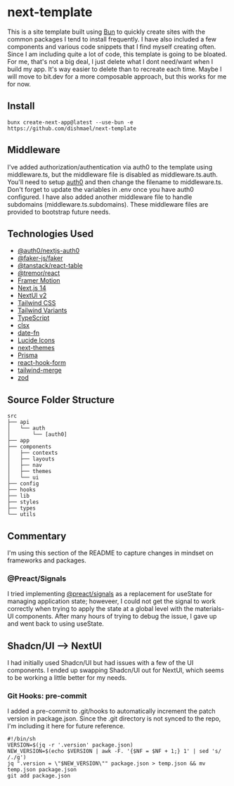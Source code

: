 # next-template
This is a site template built using [Bun](https://bun.sh) to quickly create sites with the common packages I tend to install frequently. I have also included a few components and various code snippets that I find myself creating often. Since I am including quite a lot of code, this template is going to be bloated. For me, that's not a big deal, I just delete what I dont need/want when I build my app. It's way easier to delete than to recreate each time. Maybe I will move to bit.dev for a more composable approach, but this works for me for now.

## Install

```
bunx create-next-app@latest --use-bun -e https://github.com/dishmael/next-template
```

## Middleware

I've added authorization/authentication via auth0 to the template using middleware.ts, but the middleware file is disabled as middleware.ts.auth. You'll need to setup [auth0](https://github.com/auth0/nextjs-auth0) and then change the filename to middleware.ts. Don't forget to update the variables in .env once you have auth0 configured. I have also added another middleware file to handle subdomains (middleware.ts.subdomains). These middleware files are provided to bootstrap future needs.

## Technologies Used

- [@auth0/nextjs-auth0](https://github.com/auth0/nextjs-auth0)
- [@faker-js/faker](https://fakerjs.dev)
- [@tanstack/react-table](https://tanstack.com/table/latest)
- [@tremor/react](https://www.tremor.so)
- [Framer Motion](https://www.framer.com/motion/)
- [Next.js 14](https://nextjs.org/docs/getting-started)
- [NextUI v2](https://nextui.org/)
- [Tailwind CSS](https://tailwindcss.com/)
- [Tailwind Variants](https://tailwind-variants.org)
- [TypeScript](https://www.typescriptlang.org/)
- [clsx](https://www.npmjs.com/package/clsx)
- [date-fn](https://date-fns.org)
- [Lucide Icons](https://lucide.dev)
- [next-themes](https://github.com/pacocoursey/next-themes)
- [Prisma](https://www.prisma.io)
- [react-hook-form](https://react-hook-form.com)
- [tailwind-merge](https://www.npmjs.com/package/tailwind-merge)
- [zod](https://zod.dev)

## Source Folder Structure
```
src
├── api
│   └── auth
│       └── [auth0]
├── app
├── components
│   ├── contexts
│   ├── layouts
│   ├── nav
│   ├── themes
│   └── ui
├── config
├── hooks
├── lib
├── styles
├── types
└── utils
```

## Commentary

I'm using this section of the README to capture changes in mindset on frameworks and packages.

### @Preact/Signals

I tried implementing [@preact/signals](https://preactjs.com/guide/v10/signals) as a replacement for useState for managing application state; howeveer, I could not get the signal to work correctly when trying to apply the state at a global level with the materials-UI components. After many hours of trying to debug the issue, I gave up and went back to using useState.

## Shadcn/UI --> NextUI

I had initially used Shadcn/UI but had issues with a few of the UI components. I ended up swapping Shadcn/UI out for NextUI, which seems to be working a little better for my needs.

### Git Hooks: pre-commit

I added a pre-commit to .git/hooks to automatically increment the patch version in package.json. Since the .git directory is not synced to the repo, I'm including it here for future reference.
```
#!/bin/sh
VERSION=$(jq -r '.version' package.json)
NEW_VERSION=$(echo $VERSION | awk -F. '{$NF = $NF + 1;} 1' | sed 's/ /./g')
jq ".version = \"$NEW_VERSION\"" package.json > temp.json && mv temp.json package.json
git add package.json
```
